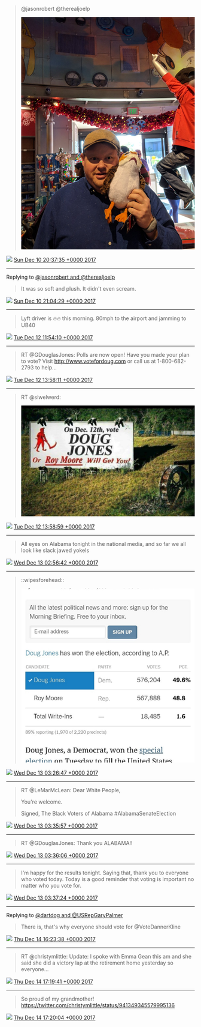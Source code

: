 > @jasonrobert @therealjoelp 
> 
> ![](media/939957285593415680-DQtmKmJUQAAjeyB.jpg)

<img src="media/tweet.ico" width="12" /> [Sun Dec 10 20:37:35 +0000 2017](https://twitter.com/nhudson/status/939957285593415680)

----

Replying to [@jasonrobert and @therealjoelp](https://twitter.com/jasonrobert/status/939962029225496576)

> It was so soft and plush. It didn't even scream.

<img src="media/tweet.ico" width="12" /> [Sun Dec 10 21:04:29 +0000 2017](https://twitter.com/nhudson/status/939964055195914245)

----

> Lyft driver is 🔥🔥 this morning. 80mph to the airport and jamming to UB40

<img src="media/tweet.ico" width="12" /> [Tue Dec 12 11:54:10 +0000 2017](https://twitter.com/nhudson/status/940550340763619329)

----

> RT @GDouglasJones: Polls are now open! 
> Have you made your plan to vote? Visit http://www.votefordoug.com or call us at 1-800-682-2793 to help…

<img src="media/tweet.ico" width="12" /> [Tue Dec 12 13:58:11 +0000 2017](https://twitter.com/nhudson/status/940581550978162690)

----

> RT @siwelwerd: 
> 
> ![](media/940581751554019329-DQ2eDaUX4AYAlW6.jpg)

<img src="media/tweet.ico" width="12" /> [Tue Dec 12 13:58:59 +0000 2017](https://twitter.com/nhudson/status/940581751554019329)

----

> All eyes on Alabama tonight in the national media, and so far we all look like slack jawed yokels

<img src="media/tweet.ico" width="12" /> [Wed Dec 13 02:56:42 +0000 2017](https://twitter.com/nhudson/status/940777469631717378)

----

> ::wipesforehead:: 
> 
> ![](media/940785041877164033-DQ5XARSVwAAceJK.jpg)

<img src="media/tweet.ico" width="12" /> [Wed Dec 13 03:26:47 +0000 2017](https://twitter.com/nhudson/status/940785041877164033)

----

> RT @LeMarMcLean: Dear White People,
> 
> You're welcome.
> 
> Signed, 
> The Black Voters of Alabama
> #AlabamaSenateElection

<img src="media/tweet.ico" width="12" /> [Wed Dec 13 03:35:57 +0000 2017](https://twitter.com/nhudson/status/940787347188305921)

----

> RT @GDouglasJones: Thank you ALABAMA!!

<img src="media/tweet.ico" width="12" /> [Wed Dec 13 03:36:06 +0000 2017](https://twitter.com/nhudson/status/940787387080364037)

----

> I'm happy for the results tonight. Saying that, thank you to everyone who voted today. Today is a good reminder that voting is important no matter who you vote for.

<img src="media/tweet.ico" width="12" /> [Wed Dec 13 03:37:24 +0000 2017](https://twitter.com/nhudson/status/940787712495357952)

----

Replying to [@dartdog and @USRepGaryPalmer](https://twitter.com/dartdog/status/941339167178575872)

> There is, that's why everyone should vote for @VoteDannerKline

<img src="media/tweet.ico" width="12" /> [Thu Dec 14 16:23:38 +0000 2017](https://twitter.com/nhudson/status/941342928357810176)

----

> RT @christymlittle: Update: I spoke with Emma Gean this am and she said she did a victory lap at the retirement home yesterday so everyone…

<img src="media/tweet.ico" width="12" /> [Thu Dec 14 17:19:41 +0000 2017](https://twitter.com/nhudson/status/941357035987357698)

----

> So proud of my grandmother! https://twitter.com/christymlittle/status/941349345579995136

<img src="media/tweet.ico" width="12" /> [Thu Dec 14 17:20:04 +0000 2017](https://twitter.com/nhudson/status/941357133496545291)